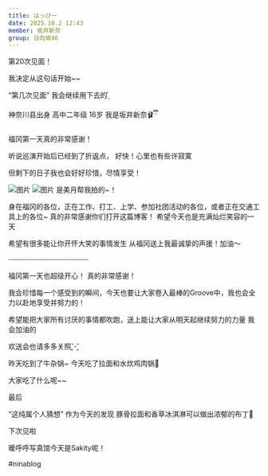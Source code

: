 ```yaml
---
title: はっぴー
date: 2025.10.2 12:43
member: 坂井新奈
group: 日向坂46
---
```


第20次见面！


我决定从这句话开始~~

“第几次见面” 我会继续用下去的 ̖́




神奈川县出身 高中二年级 16岁
我是坂井新奈🩰ྀི








福冈第一天真的非常感谢！

听说巡演开始后已经到了折返点，
好快！心里也有些许寂寞

但剩下的日子我也会好好珍惜，尽情享受！




![图片](https://cdn.hinatazaka46.com/files/14/diary/official/member/moblog/202510/mobzcAraK.jpg)
![图片](https://cdn.hinatazaka46.com/files/14/diary/official/member/moblog/202510/mobEoMaIe.jpg)
是美月帮我拍的~！




身在福冈的各位，正在工作、打工、上学、参加社团活动的各位，或者正在交通工具上的各位~
真的非常感谢你们打开这篇博客！
希望今天也是充满灿烂笑容的一天

希望有很多能让你开怀大笑的事情发生
从福冈送上我最诚挚的声援！加油〜








┈┈┈┈┈┈┈┈┈┈┈┈┈┈┈┈┈┈┈

福冈第一天也超级开心！
真的非常感谢！








我会珍惜每一个感受到的瞬间，今天也要让大家卷入最棒的Groove中，我也会全力以赴地享受并努力的！

希望能把大家所有讨厌的事情都吹跑，送上能让大家从明天起继续努力的力量
我会加油的



欢送会也请多多关照˘͈ᵕ˘͈





昨天吃到了牛杂锅~
今天吃了拉面和水炊鸡肉锅🍜

大家吃了什么呢~~





最后


“这纯属个人猜想”
作为今天的发现
豚骨拉面和香草冰淇淋可以做出浓郁的布丁🍮





下次见啦






暖呼呼写真馆今天是Sakity呢！


#ninablog